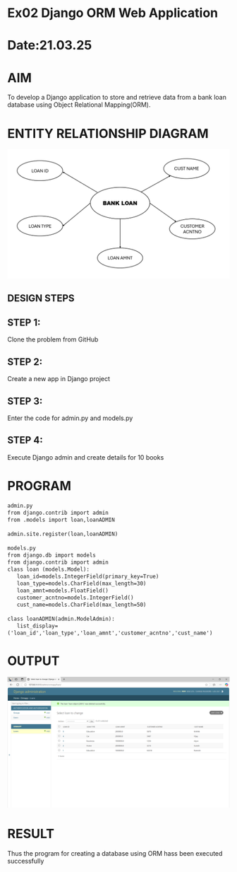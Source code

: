 # Ex02 Django ORM Web Application
# Date:21.03.25
# AIM
To develop a Django application to store and retrieve data from a bank loan database using Object Relational Mapping(ORM).

# ENTITY RELATIONSHIP DIAGRAM
![alt text](DIAGRAM.png)

## DESIGN STEPS
## STEP 1:
Clone the problem from GitHub

## STEP 2:
Create a new app in Django project

## STEP 3:
Enter the code for admin.py and models.py

## STEP 4:
Execute Django admin and create details for 10 books

# PROGRAM
 ```
 admin.py
from django.contrib import admin
from .models import loan,loanADMIN

admin.site.register(loan,loanADMIN)

models.py
from django.db import models
from django.contrib import admin
class loan (models.Model):
    loan_id=models.IntegerField(primary_key=True)
    loan_type=models.CharField(max_length=30)
    loan_amnt=models.FloatField()
    customer_acntno=models.IntegerField()
    cust_name=models.CharField(max_length=50)
 
class loanADMIN(admin.ModelAdmin):
    list_display=('loan_id','loan_type','loan_amnt','customer_acntno','cust_name')

 ```
# OUTPUT
![alt text](<Screenshot 2025-03-25 151759.png>)
# RESULT
Thus the program for creating a database using ORM hass been executed successfully
